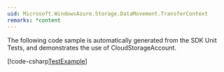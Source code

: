 ```yaml
---
uid: Microsoft.WindowsAzure.Storage.DataMovement.TransferContext
remarks: *content
---
```


The following code sample is automatically generated from the SDK Unit Tests, and demonstrates the use of CloudStorageAccount. 

[!code-csharp[TestExample](../../azure-storage-dotnet-samples/Program.cs#sample_CloudStorageAccount)] 
